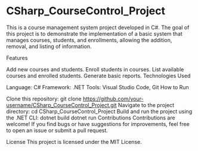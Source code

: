 # CSharp_CourseControl_Project
This is a course management system project developed in C#. The goal of this project is to demonstrate the implementation of a basic system that manages courses, students, and enrollments, allowing the addition, removal, and listing of information.

Features

Add new courses and students.
Enroll students in courses.
List available courses and enrolled students.
Generate basic reports.
Technologies Used

Language: C#
Framework: .NET
Tools: Visual Studio Code, Git
How to Run

Clone this repository: git clone https://github.com/your-username/CSharp_CourseControl_Project.git
Navigate to the project directory: cd CSharp_CourseControl_Project
Build and run the project using the .NET CLI:
dotnet build
dotnet run
Contributions
Contributions are welcome! If you find bugs or have suggestions for improvements, feel free to open an issue or submit a pull request.

License
This project is licensed under the MIT License.
